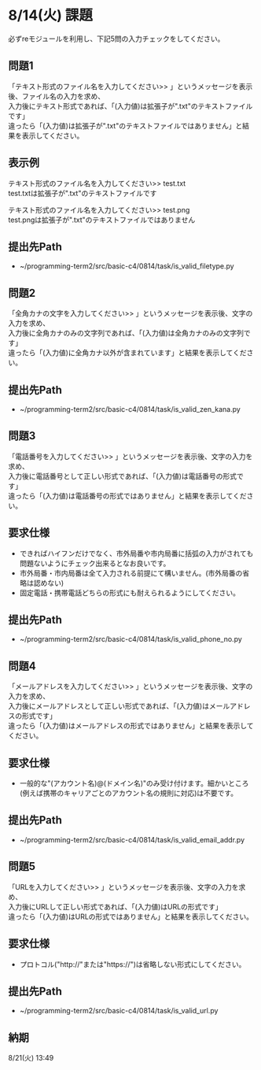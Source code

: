 # 8/14(火) 課題

必ずreモジュールを利用し、下記5問の入力チェックをしてください。

## 問題1

「テキスト形式のファイル名を入力してください>>  」というメッセージを表示後、ファイル名の入力を求め、  
入力後にテキスト形式であれば、「(入力値)は拡張子が".txt"のテキストファイルです」  
違ったら「(入力値)は拡張子が".txt"のテキストファイルではありません」と結果を表示してください。

## 表示例

テキスト形式のファイル名を入力してください>> test.txt  
test.txtは拡張子が".txt"のテキストファイルです

テキスト形式のファイル名を入力してください>> test.png  
test.pngは拡張子が".txt"のテキストファイルではありません

## 提出先Path

* ~/programming-term2/src/basic-c4/0814/task/is_valid_filetype.py

## 問題2

「全角カナの文字を入力してください>>  」というメッセージを表示後、文字の入力を求め、  
入力後に全角カナのみの文字列であれば、「(入力値)は全角カナのみの文字列です」  
違ったら「(入力値)に全角カナ以外が含まれています」と結果を表示してください。

## 提出先Path

* ~/programming-term2/src/basic-c4/0814/task/is_valid_zen_kana.py

## 問題3

「電話番号を入力してください>>  」というメッセージを表示後、文字の入力を求め、  
入力後に電話番号として正しい形式であれば、「(入力値)は電話番号の形式です」  
違ったら「(入力値)は電話番号の形式ではありません」と結果を表示してください。

## 要求仕様

* できればハイフンだけでなく、市外局番や市内局番に括弧の入力がされても問題ないようにチェック出来るとなお良いです。
* 市外局番・市内局番は全て入力される前提にて構いません。(市外局番の省略は認めない)
* 固定電話・携帯電話どちらの形式にも耐えられるようにしてください。

## 提出先Path

* ~/programming-term2/src/basic-c4/0814/task/is_valid_phone_no.py

## 問題4

「メールアドレスを入力してください>>  」というメッセージを表示後、文字の入力を求め、  
入力後にメールアドレスとして正しい形式であれば、「(入力値)はメールアドレスの形式です」  
違ったら「(入力値)はメールアドレスの形式ではありません」と結果を表示してください。

## 要求仕様

* 一般的な"(アカウント名)@(ドメイン名)"のみ受け付けます。細かいところ(例えば携帯のキャリアごとのアカウント名の規則に対応)は不要です。

## 提出先Path

* ~/programming-term2/src/basic-c4/0814/task/is_valid_email_addr.py

## 問題5

「URLを入力してください>>  」というメッセージを表示後、文字の入力を求め、  
入力後にURLして正しい形式であれば、「(入力値)はURLの形式です」  
違ったら「(入力値)はURLの形式ではありません」と結果を表示してください。

## 要求仕様

* プロトコル\("http://"または"https://")は省略しない形式にしてください。

## 提出先Path

* ~/programming-term2/src/basic-c4/0814/task/is_valid_url.py

## 納期

8/21(火) 13:49
